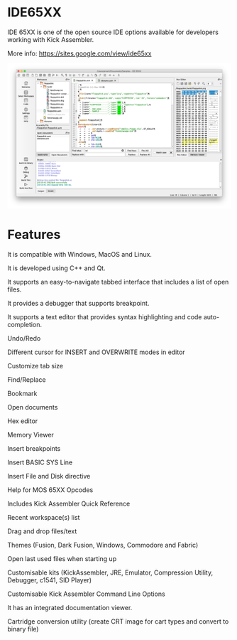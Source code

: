 # IDE65XX
IDE 65XX is one of the open source IDE options available for developers working with Kick Assembler.

More info: https://sites.google.com/view/ide65xx

![screenshot](screenshots/main.png)

# Features
It is compatible with Windows, MacOS and Linux.

It is developed using C++ and Qt.

It supports an easy-to-navigate tabbed interface that includes a list of open files.

It provides a debugger that supports breakpoint.

It supports a text editor that provides syntax highlighting and code auto-completion.

Undo/Redo

Different cursor for INSERT and OVERWRITE modes in editor

Customize tab size

Find/Replace

Bookmark

Open documents

Hex editor

Memory Viewer

Insert breakpoints

Insert BASIC SYS Line

Insert File and Disk directive

Help for MOS 65XX Opcodes

Includes Kick Assembler Quick Reference

Recent workspace(s) list

Drag and drop files/text

Themes (Fusion, Dark Fusion, Windows, Commodore and Fabric)

Open last used files when starting up

Customisable kits (KickAssembler, JRE, Emulator, Compression Utility, Debugger, c1541, SID Player)

Customisable Kick Assembler Command Line Options

It has an integrated documentation viewer. 

Cartridge conversion utility (create CRT image for cart types and convert to binary file)
